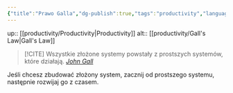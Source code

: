 ```yaml
---
{"title":"Prawo Galla","dg-publish":true,"tags":"productivity","language":"pl","permalink":"/productivity/prawo-galla/","dgPassFrontmatter":true}
---
```


up:: [[productivity/Productivity\|Productivity]]
alt:: [[productivity/Gall's Law\|Gall's Law]]

> [!CITE] Wszystkie złożone systemy powstały z prostszych systemów, które działają.
> *[John Gall](https://en.m.wikipedia.org/wiki/John_Gall_%28author%29?wprov=sfla1)*

Jeśli chcesz zbudować złożony system, zacznij od prostszego systemu, następnie rozwijaj go z czasem.